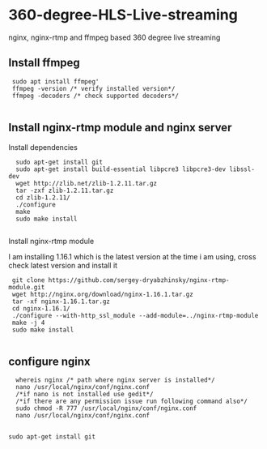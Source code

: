 # 360-degree-HLS-Live-streaming
nginx, nginx-rtmp and ffmpeg based 360 degree live streaming

## Install ffmpeg
```
 sudo apt install ffmpeg'
 ffmpeg -version /* verify installed version*/
 ffmpeg -decoders /* check supported decoders*/
 
```
## Install nginx-rtmp module and nginx server
Install dependencies
```
  sudo apt-get install git
  sudo apt-get install build-essential libpcre3 libpcre3-dev libssl-dev
  wget http://zlib.net/zlib-1.2.11.tar.gz
  tar -zxf zlib-1.2.11.tar.gz
  cd zlib-1.2.11/
  ./configure
  make
  sudo make install
 
```
Install nginx-rtmp module

I am installing 1.16.1 which is the latest version at the time i am using,
cross check latest version and install it
```
 git clone https://github.com/sergey-dryabzhinsky/nginx-rtmp-module.git
 wget http://nginx.org/download/nginx-1.16.1.tar.gz
 tar -xf nginx-1.16.1.tar.gz
 cd nginx-1.16.1/
 ./configure --with-http_ssl_module --add-module=../nginx-rtmp-module
 make -j 4
 sudo make install
 
```
## configure nginx
```
  whereis nginx /* path where nginx server is installed*/
  nano /usr/local/nginx/conf/nginx.conf
  /*if nano is not installed use gedit*/
  /*if there are any permission issue run following command also*/
  sudo chmod -R 777 /usr/local/nginx/conf/nginx.conf
  nano /usr/local/nginx/conf/nginx.conf
 
```

`sudo apt-get install git`
